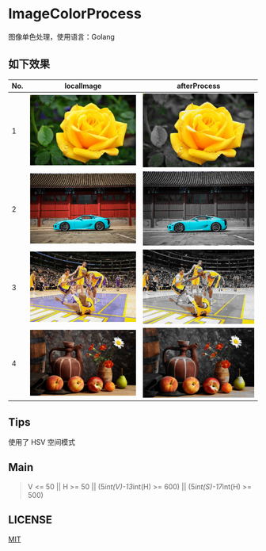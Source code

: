 # ImageColorProcess
图像单色处理，使用语言：Golang

## 如下效果

No. | localImage | afterProcess
---|---|---
1 | ![](pics/f2.jpg) | ![](pics/f2t.jpg)
2 | ![](pics/car.jpg) | ![](pics/cart.jpg)
3 | ![](pics/nba.jpg) | ![](pics/nbat.jpg)
4 | ![](pics/jingwu.jpg) | ![](pics/jingwut.jpg)

## Tips

使用了 HSV 空间模式

## Main

> V <= 50 || H >= 50 || (5*int(V)-13*int(H) >= 600) || (5*int(S)-17*int(H) >= 500)

## LICENSE

[MIT](./LICENSE)
